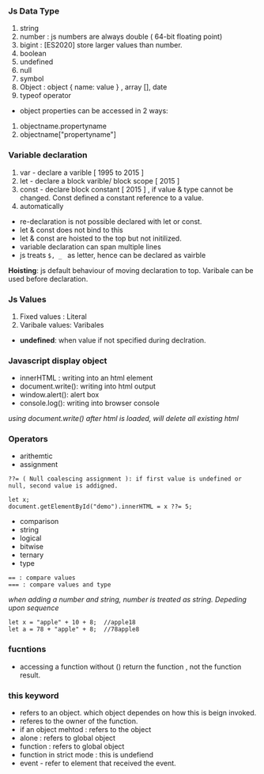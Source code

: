 
### Js Data Type
1. string
2. number : js numbers are always double ( 64-bit floating point)
3. bigint : [ES2020] store larger values than number.
4. boolean
5. undefined
6. null
7. symbol
8. Object : object { name: value } , array [], date
9. typeof operator

- object properties can be accessed in 2 ways:
1. objectname.propertyname
2. objectname["propertyname"]

### Variable declaration
1. var -  declare a varible [ 1995 to 2015 ]
2. let - declare a block varible/ block scope [ 2015 ]
3. const - declare block constant [ 2015 ] , if value & type cannot be changed. Const defined a constant reference to a value.
4. automatically

- re-declaration is not possible declared with let or const.
- let & const does not bind to this  
- let & const are hoisted to the top but not initilized.
- variable declaration can span multiple lines
- js treats ``` $, _  ``` as letter, hence can be declared as vairble

<b>Hoisting</b>: js default behaviour of moving declaration to top. Varibale can be used before declaration.

### Js Values
1. Fixed values : Literal
2. Varibale values: Varibales

- <b>undefined</b>: when value if not specified during declration.

### Javascript display object
- innerHTML : writing into an html element
- document.write(): writing into html output
- window.alert(): alert box
- console.log(): writing into browser console

<i>using document.write() after html is loaded, will delete all existing html</i>

### Operators
- arithemtic
- assignment
```
??= ( Null coalescing assignment ): if first value is undefined or null, second value is addigned.

let x;
document.getElementById("demo").innerHTML = x ??= 5; 
```
- comparison
- string
- logical
- bitwise
- ternary
- type
```
== : compare values
=== : compare values and type
```

<i>when adding a number and string, number is treated as string. Depeding upon sequence</i>
```
let x = "apple" + 10 + 8;  //apple18
let a = 78 + "apple" + 8;  //78apple8
```

### fucntions
- accessing a function without () return the function , not the function result.

### this keyword
- refers to an object. which object dependes on how this is beign invoked.
- referes to the owner of the function.
- if an object mehtod : refers to the object
- alone : refers to global object
- function : refers to global object
- function in strict mode : this is undefiend
- event - refer to element that received the event.